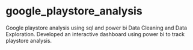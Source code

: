 # google_playstore_analysis
Google playstore analysis using sql and power bi Data Cleaning and Data Exploration. Developed an interactive dashboard using power bi to track playstore analysis.
